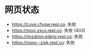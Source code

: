 # 网页状态
- https://Love.cfvqw.repl.co: 失败
- https://moo.zxco.repl.co: 失败 (403)
- https://mization.edpjg.repl.co: 失败
- https://rows--zixk.repl.co: 失败
